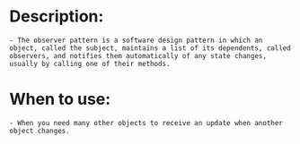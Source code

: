 # **Description:**
	- The observer pattern is a software design pattern in which an object, called the subject, maintains a list of its dependents, called observers, and notifies them automatically of any state changes, usually by calling one of their methods.
	
# **When to use:**
    - When you need many other objects to receive an update when another object changes.